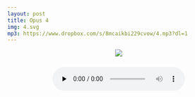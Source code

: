 ```yaml
---
layout: post
title: Opus 4
img: 4.svg
mp3: https://www.dropbox.com/s/8mcaikbi229cvow/4.mp3?dl=1
---
```


<p style="text-align: center">
  <img src="{{ site.baseurl }}/img/{{ page.img }}">
</p>
<div style="padding-top: 10px; text-align: center;">
  <audio controls preload="none">
    <source src="{{ page.mp3 }}" type="audio/mpeg">
    Your browser does not support the audio element.
  </audio>
</div>